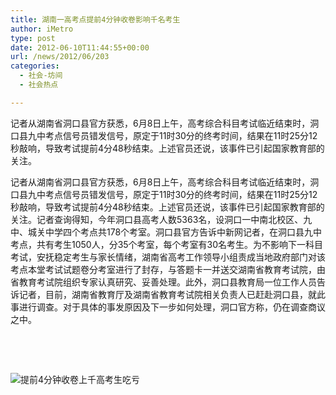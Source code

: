 ```yaml
---
title: 湖南一高考点提前4分钟收卷影响千名考生
author: iMetro
type: post
date: 2012-06-10T11:44:55+00:00
url: /news/2012/06/203
categories:
  - 社会-坊间
  - 社会热点

---
```

记者从湖南省洞口县官方获悉，6月8日上午，高考综合科目考试临近结束时，洞口县九中考点信号员错发信号，原定于11时30分的终考时间，结果在11时25分12秒敲响，导致考试提前4分48秒结束。上述官员还说，该事件已引起国家教育部的关注。

记者从湖南省洞口县官方获悉，6月8日上午，高考综合科目考试临近结束时，洞口县九中考点信号员错发信号，原定于11时30分的终考时间，结果在11时25分12秒敲响，导致考试提前4分48秒结束。上述官员还说，该事件已引起国家教育部的关注。记者查询得知，今年洞口县高考人数5363名，设洞口一中南北校区、九中、城关中学四个考点共178个考室。洞口县官方告诉中新网记者，在洞口县九中考点，共有考生1050人，分35个考室，每个考室有30名考生。为不影响下一科目考试，安抚稳定考生与家长情绪，湖南省高考工作领导小组责成当地政府部门对该考点本堂考试试题卷分考室进行了封存，与答题卡一并送交湖南省教育考试院，由省教育考试院组织专家认真研究、妥善处理。此外，洞口县教育局一位工作人员告诉记者，目前，湖南省教育厅及湖南省教育考试院相关负责人已赶赴洞口县，就此事进行调查。对于具体的事发原因及下一步如何处理，洞口官方称，仍在调查商议之中。

&nbsp;



&nbsp;

![提前4分钟收卷上千高考生吃亏][1]

 [1]: http://static.statickksmg.com/image/2012/06/10/edbb85f501363fda4573b556e2a8d4e4.ss.jpg